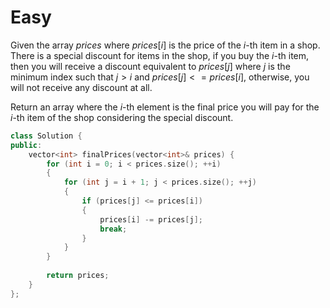 # Easy

Given the array $prices$ where $prices[i]$ is the price of the $i$-th item in a shop. There is a special discount for items in the shop, if you buy the $i$-th item, then you will receive a discount equivalent to $prices[j]$ where $j$ is the minimum index such that $j > i$ and $prices[j] <= prices[i]$, otherwise, you will not receive any discount at all.

Return an array where the $i$-th element is the final price you will pay for the $i$-th item of the shop considering the special discount.

```cpp
class Solution {
public:
    vector<int> finalPrices(vector<int>& prices) {
        for (int i = 0; i < prices.size(); ++i)
        {
            for (int j = i + 1; j < prices.size(); ++j)
            {
                if (prices[j] <= prices[i])
                {
                    prices[i] -= prices[j];
                    break;
                }
            }
        }
        
        return prices;
    }
};
```
